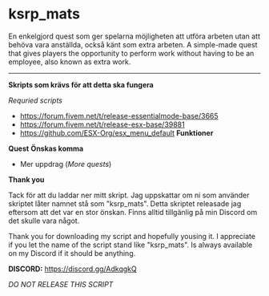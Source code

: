 # ksrp_mats
En enkelgjord quest som ger spelarna möjligheten att utföra arbeten utan att behöva vara anställda, också känt som extra arbeten.
A simple-made quest that gives players the opportunity to perform work without having to be an employee, also known as extra work.

___

__Skripts som krävs för att detta ska fungera__

*Requried scripts*
- https://forum.fivem.net/t/release-essentialmode-base/3665
- https://forum.fivem.net/t/release-esx-base/39881
- https://github.com/ESX-Org/esx_menu_default
__Funktioner__

__Quest__
__Önskas komma__

- Mer uppdrag (*More quests*)

__Thank you__

Tack för att du laddar ner mitt skript. Jag uppskattar om ni som använder skriptet låter namnet stå som "ksrp_mats". Detta skriptet releasade jag eftersom att det var en stor önskan. Finns alltid tillgänlig på min Discord om det skulle vara något.

Thank you for downloading my script and hopefully yousing it. I appreciate if you let the name of the script stand like "ksrp_mats". Is always available on my Discord if it should be anything.

**DISCORD:** https://discord.gg/AdkqgkQ

*DO NOT RELEASE THIS SCRIPT*

